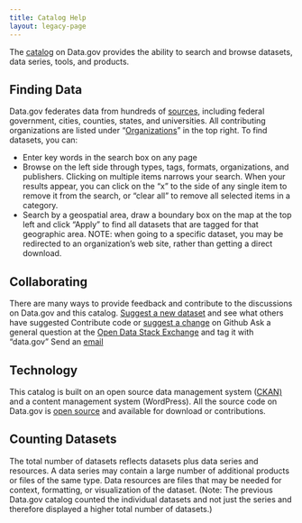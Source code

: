 ```yaml
---
title: Catalog Help
layout: legacy-page
---
```


The [catalog](http://catalog.data.gov/#topic=_navigation) on Data.gov provides the ability to search and browse datasets, data series, tools, and products.

## Finding Data
Data.gov federates data from hundreds of [sources](https://catalog.data.gov/organization#topic=_navigation), including federal government, cities, counties, states, and universities. All contributing organizations are listed under “[Organizations](https://catalog.data.gov/organization#topic=_navigation)” in the top right.
To find datasets, you can:
- Enter key words in the search box on any page
- Browse on the left side through types, tags, formats, organizations, and publishers.  Clicking on multiple items narrows your search.  When your results appear, you can click on the “x” to the side of any single item to remove it from the search, or “clear all” to remove all selected items in a category.
- Search by a geospatial area, draw a boundary box on the map at the top left and click “Apply” to find all datasets that are tagged for that geographic area.
NOTE: when going to a specific dataset, you may be redirected to an organization’s web site, rather than getting a direct download.

## Collaborating
There are many ways to provide feedback and contribute to the discussions on Data.gov and this catalog.
[Suggest a new dataset](https://explore.data.gov/nominate) and see what others have suggested
Contribute code or [suggest a change](https://github.com/GSA/data.gov/issues?labels=&milestone=&page=1&state=open) on Github
Ask a general question at the [Open Data Stack Exchange](https://opendata.stackexchange.com/) and tag it with “data.gov”
Send an [email](https://www.data.gov/contact#question)

## Technology
This catalog is built on an open source data management system ([CKAN)](https://ckan.org/) and a content management system (WordPress).  All the source code on Data.gov is [open source](https://github.com/GSA/data.gov) and available for download or contributions.

## Counting Datasets
The total number of datasets reflects datasets plus data series and resources. A data series may contain a large number of additional products or files of the same type. Data resources are files that may be needed for context, formatting, or visualization of the dataset. (Note: The previous Data.gov catalog counted the individual datasets and not just the series and therefore displayed a higher total number of datasets.)
